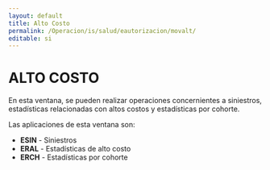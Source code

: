 ```yaml
---
layout: default
title: Alto Costo
permalink: /Operacion/is/salud/eautorizacion/movalt/
editable: si
---
```


# ALTO COSTO  

En esta ventana, se pueden realizar operaciones concernientes a siniestros, estadísticas relacionadas con altos costos y estadísticas por cohorte.  

Las aplicaciones de esta ventana son:  

* **ESIN**  - Siniestros  
* **ERAL** - Estadísticas de alto costo  
* **ERCH** - Estadísticas por cohorte  

